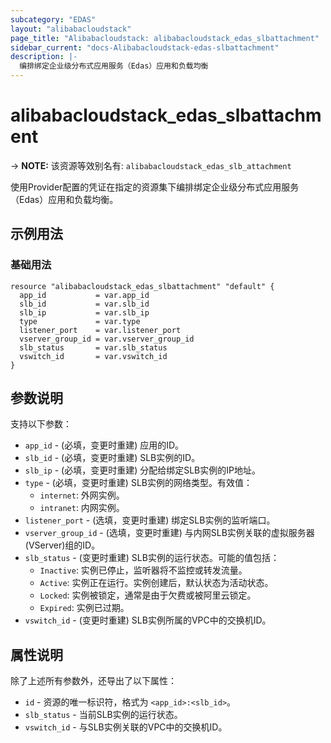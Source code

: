 ```yaml
---
subcategory: "EDAS"
layout: "alibabacloudstack"
page_title: "Alibabacloudstack: alibabacloudstack_edas_slbattachment"
sidebar_current: "docs-Alibabacloudstack-edas-slbattachment"
description: |- 
  编排绑定企业级分布式应用服务（Edas）应用和负载均衡
---
```


# alibabacloudstack_edas_slbattachment
-> **NOTE:** 该资源等效别名有: `alibabacloudstack_edas_slb_attachment`

使用Provider配置的凭证在指定的资源集下编排绑定企业级分布式应用服务（Edas）应用和负载均衡。

## 示例用法

### 基础用法

```hcl
resource "alibabacloudstack_edas_slbattachment" "default" {
  app_id           = var.app_id
  slb_id           = var.slb_id
  slb_ip           = var.slb_ip
  type             = var.type
  listener_port    = var.listener_port
  vserver_group_id = var.vserver_group_id
  slb_status       = var.slb_status
  vswitch_id       = var.vswitch_id
}
```

## 参数说明

支持以下参数：

* `app_id` - (必填，变更时重建) 应用的ID。
* `slb_id` - (必填，变更时重建) SLB实例的ID。
* `slb_ip` - (必填，变更时重建) 分配给绑定SLB实例的IP地址。
* `type` - (必填，变更时重建) SLB实例的网络类型。有效值：
  * `internet`: 外网实例。
  * `intranet`: 内网实例。
* `listener_port` - (选填，变更时重建) 绑定SLB实例的监听端口。
* `vserver_group_id` - (选填，变更时重建) 与内网SLB实例关联的虚拟服务器(VServer)组的ID。
* `slb_status` - (变更时重建) SLB实例的运行状态。可能的值包括：
  * `Inactive`: 实例已停止，监听器将不监控或转发流量。
  * `Active`: 实例正在运行。实例创建后，默认状态为活动状态。
  * `Locked`: 实例被锁定，通常是由于欠费或被阿里云锁定。
  * `Expired`: 实例已过期。
* `vswitch_id` - (变更时重建) SLB实例所属的VPC中的交换机ID。

## 属性说明

除了上述所有参数外，还导出了以下属性：

* `id` - 资源的唯一标识符，格式为 `<app_id>:<slb_id>`。
* `slb_status` - 当前SLB实例的运行状态。
* `vswitch_id` - 与SLB实例关联的VPC中的交换机ID。